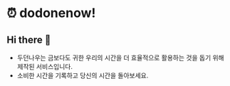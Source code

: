 # ⏰ dodonenow!
## Hi there 👋
- 두던나우는 금보다도 귀한 우리의 시간을 더 효율적으로 활용하는 것을 돕기 위해 제작된 서비스입니다.
- 소비한 시간을 기록하고 당신의 시간을 돌아보세요.

<!--

**Here are some ideas to get you started:**

🙋‍♀️ A short introduction - what is your organization all about?
🌈 Contribution guidelines - how can the community get involved?
👩‍💻 Useful resources - where can the community find your docs? Is there anything else the community should know?
🍿 Fun facts - what does your team eat for breakfast?
🧙 Remember, you can do mighty things with the power of [Markdown](https://docs.github.com/github/writing-on-github/getting-started-with-writing-and-formatting-on-github/basic-writing-and-formatting-syntax)
-->
